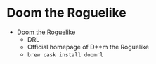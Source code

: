 # Doom the Roguelike
- [Doom the Roguelike](https://doom.chaosforge.org/)
  -  DRL
  - Official homepage of D**m the Roguelike
  - `brew cask install doomrl`
